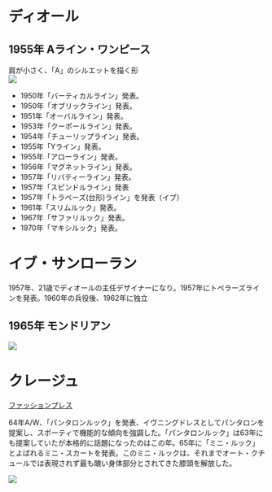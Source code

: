 # ディオール
## 1955年 Aライン・ワンピース
肩が小さく、「A」のシルエットを描く形  
![](https://high-brands.com/img/highbrand/brand/highbrand7-48-8.jpg)

- 1950年「バーティカルライン」発表。
- 1950年「オブリックライン」発表。
- 1951年「オーバルライン」発表。
- 1953年「クーポールライン」発表。
- 1954年「チューリップライン」発表。
- 1955年「Yライン」発表。
- 1955年「アローライン」発表。
- 1956年「マグネットライン」発表。
- 1957年「リバティーライン」発表。
- 1957年「スピンドルライン」発表
- 1957年「トラペーズ(台形)ライン」を発表（イブ）
- 1961年「スリムルック」発表。
- 1967年「サファリルック」発表。
- 1970年「マキシルック」発表。

# イブ・サンローラン
1957年、21歳でディオールの主任デザイナーになり。1957年にトペラーズラインを発表。1960年の兵役後、1962年に独立

## 1965年 モンドリアン
![](https://i.pinimg.com/originals/25/4d/b0/254db064fce96477d297dd94c3e29da6.jpg)

# クレージュ
[ファッションプレス](https://www.fashion-press.net/brands/174)

64年A/W、「パンタロンルック」を発表、イヴニングドレスとしてパンタロンを提案し、スポーティで機能的な傾向を強調した。「パンタロンルック」は63年にも提案していたが本格的に話題になったのはこの年。65年に「ミニ・ルック」とよばれるミニ・スカートを発表。このミニ・ルックは、それまでオート・クチュールでは表現されず最も醜い身体部分とされてきた膝頭を解放した。

![](https://www.icon-icon.com/wp-content/uploads/2018/07/526694988_15f59bb823_o.jpg)